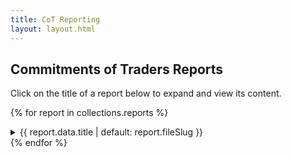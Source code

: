 ```yaml
---
title: CoT Reporting
layout: layout.html
---
```


## Commitments of Traders Reports

Click on the title of a report below to expand and view its content.

{% for report in collections.reports %}
<details class="report-accordion">
  <summary>{{ report.data.title | default: report.fileSlug }}</summary>
  <div class="report-content">
    {{ report.templateContent | safe }}
  </div>
</details>
{% endfor %}